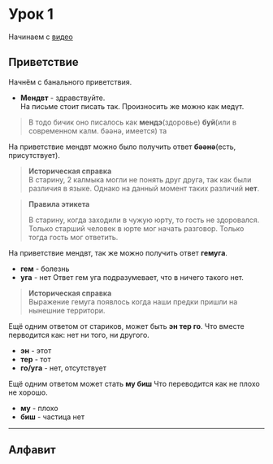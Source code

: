 # Урок 1

Начинаем с [видео](https://www.youtube.com/watch?v=xM9x9oJ8Pko&list=PLl58IeyE9-HxTte9IRClUBbrvU_F9WG35&ab_channel=BumbaMediaholding)

## Приветствие
Начнём с банального приветствия.
- **Мендвт** - здравствуйте.  
На письме стоит писать так. Произносить же можно как медүт.

> В тодо бичик оно писалось как **мендэ**(здоровье) **буй**(или в современном калм. бәәнә, имеется) та

На приветствие мендвт можно было получить ответ **бәәнә**(есть, присутствует).

> **Историческая справка**  
> В старину, 2 калмыка могли не понять друг друга, так как были различия в языке. Однако на данный момент таких различий **нет**.

> **Правила этикета**
>
>В старину, когда заходили в чужую юрту, то гость не здоровался. Только старший человек в юрте мог начать разговор. Только тогда гость мог ответить.

На приветствие мендвт, так же можно получить ответ **гемуга**.  
- **гем** - болезнь
- **уга** - нет
Ответ гем уга подразумевает, что в ничего такого нет.  

> **Историческая справка**  
> Выражение гемуга появлось когда наши предки пришли на нынешние территори.  

Ещё одним ответом от стариков, может быть **эн тер го**. Что вместе перводится как: нет ни того, ни другого.
- **эн** - этот
- **тер** - тот
- **го/уга** - нет, отсутствует  

Ещё одним ответом может стать **му биш** Что переводится как не плохо не хорошо.
- **му** - плохо
- **биш** - частица нет   

___

## Алфавит
